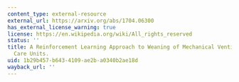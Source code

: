 ```yaml
---
content_type: external-resource
external_url: https://arxiv.org/abs/1704.06300
has_external_license_warning: true
license: https://en.wikipedia.org/wiki/All_rights_reserved
status: ''
title: A Reinforcement Learning Approach to Weaning of Mechanical Ventilation in Intensive
  Care Units.
uid: 1b29b457-b643-4109-ae2b-a0340b2ae18d
wayback_url: ''
---
```

